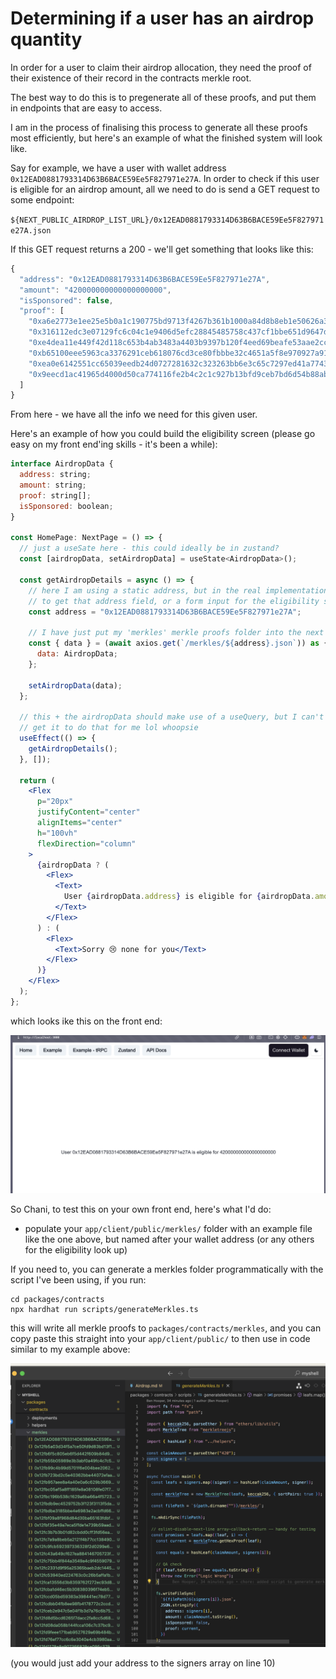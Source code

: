 # Determining if a user has an airdrop quantity

In order for a user to claim their airdrop allocation, they need the proof of their existence of their record in the contracts merkle root.

The best way to do this is to pregenerate all of these proofs, and put them in endpoints that are easy to access.

I am in the process of finalising this process to generate all these proofs most efficiently, but here's an example of what the finished system will look like.

Say for example, we have a user with wallet address `0x12EAD0881793314D63B6BACE59Ee5F827971e27A`. In order to check if this user is eligible for an airdrop amount, all we need to do is send a GET request to some endpoint:

`${NEXT_PUBLIC_AIRDROP_LIST_URL}/0x12EAD0881793314D63B6BACE59Ee5F827971e27A.json`

If this GET request returns a 200 - we'll get something that looks like this:

```js
{
  "address": "0x12EAD0881793314D63B6BACE59Ee5F827971e27A",
  "amount": "420000000000000000000",
  "isSponsored": false,
  "proof": [
    "0xa6e2773e1ee25e5b0a1c190775bd9713f4267b361b1000a84d8b8eb1e50626a3",
    "0x316112edc3e07129fc6c04c1e9406d5efc28845485758c437cf1bbe651d9647d",
    "0xe4dea11e449f42d118c653b4ab3483a4403b9397b120f4eed69beafe53aae2cc",
    "0xb65100eee5963ca3376291ceb618076cd3ce80fbbbe32c4651a5f8e970927a91",
    "0xea0e6142551cc65039eedb24d0727281632c323263bb6e3c65c7297ed41a7743",
    "0x9eecd1ac41965d4000d50ca774116fe2b4c2c1c927b13bfd9ceb7bd6d54b88ab"
  ]
}
```

From here - we have all the info we need for this given user.

Here's an example of how you could build the eligibility screen (please go easy on my front end'ing skills - it's been a while):

```jsx
interface AirdropData {
  address: string;
  amount: string;
  proof: string[];
  isSponsored: boolean;
}

const HomePage: NextPage = () => {
  // just a useSate here - this could ideally be in zustand?
  const [airdropData, setAirdropData] = useState<AirdropData>();

  const getAirdropDetails = async () => {
    // here I am using a static address, but in the real implementation, will use thirdweb
    // to get that address field, or a form input for the eligibility screen
    const address = "0x12EAD0881793314D63B6BACE59Ee5F827971e27A";

    // I have just put my 'merkles' merkle proofs folder into the next app's public folder for testing
    const { data } = (await axios.get(`/merkles/${address}.json`)) as {
      data: AirdropData;
    };

    setAirdropData(data);
  };

  // this + the airdropData should make use of a useQuery, but I can't currently access GPT to
  // get it to do that for me lol whoopsie
  useEffect(() => {
    getAirdropDetails();
  }, []);

  return (
    <Flex
      p="20px"
      justifyContent="center"
      alignItems="center"
      h="100vh"
      flexDirection="column"
    >
      {airdropData ? (
        <Flex>
          <Text>
            User {airdropData.address} is eligible for {airdropData.amount}
          </Text>
        </Flex>
      ) : (
        <Flex>
          <Text>Sorry 😢 none for you</Text>
        </Flex>
      )}
    </Flex>
  );
};
```

which looks ike this on the front end:

![example front end](docs/example-front-end.png)

So Chani, to test this on your own front end, here's what I'd do:

- populate your `app/client/public/merkles/` folder with an example file like the one above, but named after your wallet address (or any others for the eligibility look up)

If you need to, you can generate a merkles folder programmatically with the script I've been using, if you run:

```
cd packages/contracts
npx hardhat run scripts/generateMerkles.ts
```

this will write all merkle proofs to `packages/contracts/merkles`, and you can copy paste this straight into your `app/client/public/` to then use in code similar to my example above:

![alt text](docs/airdrop-script.png)

(you would just add your address to the signers array on line 10)
